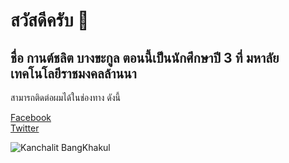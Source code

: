 # สวัสดีครับ 👋
## ชื่อ กานต์ชลิต บางขะกูล ตอนนี้เป็นนักศึกษาปี 3 ที่ มหาลัยเทคโนโลยีราชมงคลล้านนา

สามารถติดต่อผมได้ในช่องทาง ดังนี้

[Facebook](https://www.facebook.com/kanchalit.bangkakal.5/)<br>
[Twitter](https://twitter.com/J9_8096)<br>

![Kanchalit BangKhakul](https://media.discordapp.net/attachments/865878529290928148/1044957255105253466/315015506_1342527562950486_767612695787642434_n.jpg?width=384&height=683)



<!--
**kanchalit63/kanchalit63** is a ✨ _special_ ✨ repository because its `README.md` (this file) appears on your GitHub profile.

Here are some ideas to get you started:

- 🔭 I’m currently working on ...
- 🌱 I’m currently learning ...
- 👯 I’m looking to collaborate on ...
- 🤔 I’m looking for help with ...
- 💬 Ask me about ...
- 📫 How to reach me: ...
- 😄 Pronouns: ...
- ⚡ Fun fact: ...
-->
